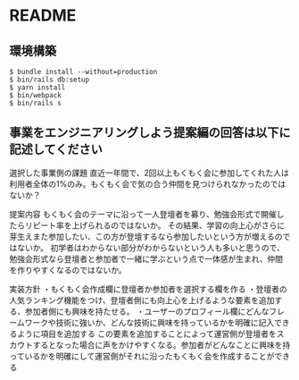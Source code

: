 # README

## 環境構築
```
$ bundle install --without=production
$ bin/rails db:setup
$ yarn install
$ bin/webpack
$ bin/rails s
```

## 事業をエンジニアリングしよう提案編の回答は以下に記述してください
選択した事業側の課題
直近一年間で、2回以上もくもく会に参加してくれた人は利用者全体の1%のみ。もくもく会で気の合う仲間を見つけられなかったのではないか？

提案内容
もくもく会のテーマに沿って一人登壇者を募り、勉強会形式で開催したらリピート率を上げられるのではないか。
その結果、学習の向上心がさらに芽生えまた参加したい、この方が登壇するなら参加したいという方が増えるのではないか。
初学者はわからない部分がわからないという人も多いと思うので、勉強会形式なら登壇者と参加者で一緒に学ぶという点で一体感が生まれ、仲間を作りやすくなるのではないか。

実装方針
・もくもく会作成欄に登壇者か参加者を選択する欄を作る
・登壇者の人気ランキング機能をつけ、登壇者側にも向上心を上げるような要素を追加する、参加者側にも興味を持たせる。
・ユーザーのプロフィール欄にどんなフレームワークや技術に強いか、どんな技術に興味を持っているかを明確に記入できるように項目を追加する
この要素を追加することによって運営側が登壇者をスカウトするとなった場合に声をかけやすくなる。参加者がどんなことに興味を持っているかを明確にして運営側がそれに沿ったもくもく会を作成することができる